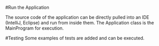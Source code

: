 #Run the Application

The source code of the application can be directly pulled into an IDE (IntelliJ, Eclipse) and run from inside them. The Application class is the MainProgram for execution. 

#Testing
Some examples of tests are added and can be executed.
